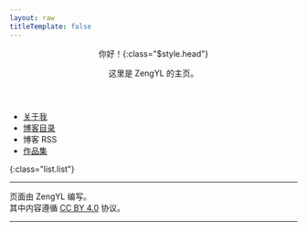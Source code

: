 ```yaml
---
layout: raw
titleTemplate: false
---
```


<header :class="header.header">
  <div> <!-- 用于左对齐 -->

你好！{:class="$style.head"}

这里是 ZengYL 的主页。

  </div>
</header>

<main :class="main.main">

- [关于我](./about)
- [博客目录](./blog/)
- <a :href="I.feed">博客 RSS</a>
- [作品集](./project/)

{:class="list.list"}

----

页面由 ZengYL 编写。  
其中内容遵循 [CC BY 4.0](https://https://creativecommons.org/licenses/by/4.0/deed.zh) 协议。

----

</main>

<script lang="ts" setup>
  import header from '../lib/header.module.styl'
  import main from '../lib/main.module.styl'
  import list from '../lib/list.module.styl'
  import I from '../info'
</script>

<style lang="stylus" module>
  @import '../lib/design.styl'

  .head
    margin-bottom 0.1em
    font-size 3em
    font-weight bold
    theme bg-style-txt linear-gradient(120deg, #D09, #50C) linear-gradient(120deg, #DC0, #F96)
</style>